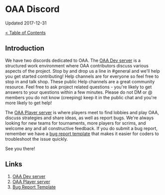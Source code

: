 # OAA Discord

Updated 2017-12-31

[< Table of Contents][0]

## Introduction

We have two discords dedicated to OAA. The [OAA Dev server][1] is a structured work environment where OAA contributors discuss various aspects of the project. Stop by and drop us a line in #general and we'll help you get started contributing! Help channels are for everyone so feel free to stop in and talk shop. These public Help channels are a great community resource. Feel free to ask project related questions - you're likely to get answers to your questions within a few minutes. Please do not DM or @ members you do not know (creeping) keep it in the public chat and you're more likely to get help!

The [OAA Player server][2] is where players meet to find lobbies and play OAA, discuss strategies and share ideas, as well as report bugs. We're always looking for new teams for tournaments, more players for scrims, and welcome any and all constructive feedback. If you do submit a bug report, remember we have a [bug report template][3] that makes it easier for coders to troubleshoot the issue quickly.

See you there!

## Links

1. [OAA Dev server][1]
2. [OAA Player server][2]
3. [Bug Report Template][3]

[0]: ../README.md
[1]: https://discord.gg/EZpjGgd
[2]: https://discord.gg/EBTrVJP
[3]: ../bug-reports/bug-report-template.md
[4]: filename.md
[5]: filename.md
[6]: filename.md
[7]: filename.md
[8]: filename.md
